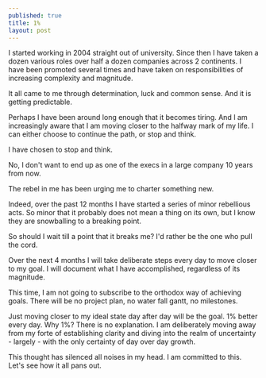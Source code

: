 ```yaml
---
published: true
title: 1%
layout: post
---
```

I started working in 2004 straight out of university. Since then I have taken a dozen various roles over half a dozen companies across 2 continents. I have been promoted several times and have taken on responsibilities of increasing complexity and magnitude.

It all came to me through determination, luck and common sense. And it is getting predictable.

Perhaps I have been around long enough that it becomes tiring. And I am increasingly aware that I am moving closer to the halfway mark of my life. I can either choose to continue the path, or stop and think.

I have chosen to stop and think. 

No, I don't want to end up as one of the execs in a large company 10 years from now.

The rebel in me has been urging me to charter something new.

Indeed, over the past 12 months I have started a series of minor rebellious acts. So minor that it probably does not mean a thing on its own, but I know they are snowballing to a breaking point.

So should I wait till a point that it breaks me? I'd rather be the one who pull the cord.


Over the next 4 months I will take deliberate steps every day to move closer to my goal. I will document what I have accomplished, regardless of its magnitude. 

This time, I am not going to subscribe to the orthodox way of achieving goals. There will be no project plan, no water fall gantt, no milestones. 

Just moving closer to my ideal state day after day will be the goal. 1% better every day. Why 1%? There is no explanation. I am deliberately moving away from my forte of establishing clarity and diving into the realm of uncertainty - largely - with the only certainty of day over day growth.

This thought has silenced all noises in my head. I am committed to this. Let's see how it all pans out.
